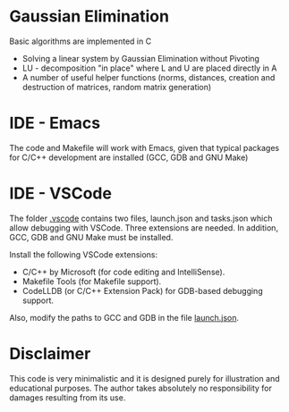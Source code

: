 Gaussian Elimination
=====================
Basic algorithms are implemented in C
* Solving a linear system by Gaussian Elimination without Pivoting
* LU - decomposition "in place" where L and U are placed directly in A
* A number of useful helper functions (norms, distances, creation and destruction of matrices, random matrix generation)

IDE - Emacs
=======================
The code and Makefile will work with Emacs, given that typical
packages for C/C++ development are installed (GCC, GDB and GNU Make)

IDE - VSCode
=============
The folder [.vscode](.vscode) contains two files, launch.json and tasks.json
which allow debugging with VSCode. Three extensions are needed. In
addition, GCC, GDB and GNU Make must be installed.

Install the following VSCode extensions:

* C/C++ by Microsoft (for code editing and IntelliSense).
* Makefile Tools (for Makefile support).
* CodeLLDB (or C/C++ Extension Pack) for GDB-based debugging support.

Also, modify the paths to GCC and GDB in the file [launch.json](.vscode/launch.json).


Disclaimer
==========
This code is very minimalistic and it is designed purely for
illustration and educational purposes. The author takes absolutely no
responsibility for damages resulting from its use.

